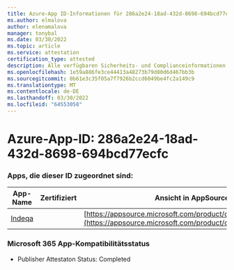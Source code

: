 ```yaml
---
title: Azure-App ID-Informationen für 286a2e24-18ad-432d-8698-694bcd77ecfc
ms.author: elmalova
author: elenamalova
manager: tonybal
ms.date: 03/30/2022
ms.topic: article
ms.service: attestation
certification_type: attested
description: Alle verfügbaren Sicherheits- und Complianceinformationen für 286a2e24-18ad-432d-8698-694bcd77ecfc.
ms.openlocfilehash: 1e59a886fe3ce44413a48273b79d80d6d467bb3b
ms.sourcegitcommit: 0b61e3c35f05a7f7926b2ccd6049be4fc2a149c9
ms.translationtype: MT
ms.contentlocale: de-DE
ms.lasthandoff: 03/30/2022
ms.locfileid: "64553058"
---
```

# <a name="azure-app-id-286a2e24-18ad-432d-8698-694bcd77ecfc"></a>Azure-App-ID: 286a2e24-18ad-432d-8698-694bcd77ecfc


### <a name="apps-associated-with-this-id"></a>Apps, die dieser ID zugeordnet sind:
| **App-Name** | **Zertifiziert** | **Ansicht in AppSource** |
|--------------|---------------|-----------------------|
| [Indeqa](../forward/WA200003277.md) |  | [https://appsource.microsoft.com/product/office/WA200003277](https://appsource.microsoft.com/product/office/WA200003277) |

### <a name="microsoft-365-app-compliance-status"></a>Microsoft 365 App-Kompatibilitätsstatus
- Publisher Attestaton Status: Completed
